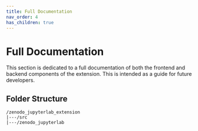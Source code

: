 ```yaml
---
title: Full Documentation
nav_order: 4
has_children: true
---
```


# Full Documentation
This section is dedicated to a full documentation of both the frontend and backend components of the extension. This is intended as a guide for future developers.

## Folder Structure
```
/zenodo_jupyterlab_extension
|---/src
|---/zenodo_jupyterlab
```